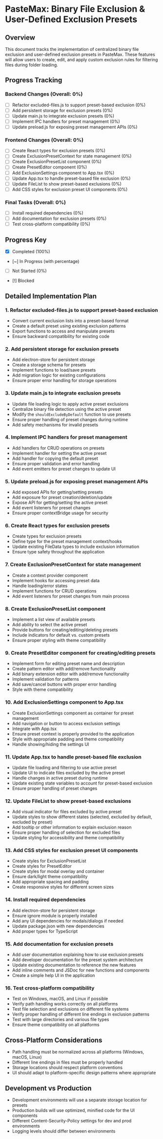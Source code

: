 # PasteMax: Binary File Exclusion & User-Defined Exclusion Presets

## Overview
This document tracks the implementation of centralized binary file exclusion and user-defined exclusion presets in PasteMax. These features will allow users to create, edit, and apply custom exclusion rules for filtering files during folder loading.

## Progress Tracking

### Backend Changes (Overall: 0%)

- [ ] Refactor excluded-files.js to support preset-based exclusion (0%)
- [ ] Add persistent storage for exclusion presets (0%)
- [ ] Update main.js to integrate exclusion presets (0%)
- [ ] Implement IPC handlers for preset management (0%)
- [ ] Update preload.js for exposing preset management APIs (0%)

### Frontend Changes (Overall: 0%)

- [ ] Create React types for exclusion presets (0%)
- [ ] Create ExclusionPresetContext for state management (0%)
- [ ] Create ExclusionPresetList component (0%)
- [ ] Create PresetEditor component (0%)
- [ ] Add ExclusionSettings component to App.tsx (0%)
- [ ] Update App.tsx to handle preset-based file exclusion (0%)
- [ ] Update FileList to show preset-based exclusions (0%)
- [ ] Add CSS styles for exclusion preset UI components (0%)

### Final Tasks (Overall: 0%)

- [ ] Install required dependencies (0%)
- [ ] Add documentation for exclusion presets (0%)
- [ ] Test cross-platform compatibility (0%)

## Progress Key
- [x] Completed (100%)
- [~] In Progress (with percentage)
- [ ] Not Started (0%)
- [!] Blocked

## Detailed Implementation Plan

### 1. Refactor excluded-files.js to support preset-based exclusion
- Convert current exclusion lists into a preset-based format
- Create a default preset using existing exclusion patterns
- Export functions to access and manipulate presets
- Ensure backward compatibility for existing code

### 2. Add persistent storage for exclusion presets
- Add electron-store for persistent storage
- Create a storage schema for presets
- Implement functions to load/save presets
- Add migration logic for existing configurations
- Ensure proper error handling for storage operations

### 3. Update main.js to integrate exclusion presets
- Update file loading logic to apply active preset exclusions
- Centralize binary file detection using the active preset
- Modify the `shouldExcludeByDefault` function to use presets
- Ensure proper handling of preset changes during runtime
- Add safety mechanisms for invalid presets

### 4. Implement IPC handlers for preset management
- Add handlers for CRUD operations on presets
- Implement handler for setting the active preset
- Add handler for copying the default preset
- Ensure proper validation and error handling
- Add event emitters for preset changes to update UI

### 5. Update preload.js for exposing preset management APIs
- Add exposed APIs for getting/setting presets
- Add exposure for preset creation/deletion/update
- Expose API for getting/setting the active preset
- Add event listeners for preset changes
- Ensure proper contextBridge usage for security

### 6. Create React types for exclusion presets
- Create types for exclusion presets
- Define type for the preset management context/hooks
- Update existing FileData types to include exclusion information
- Ensure type safety throughout the application

### 7. Create ExclusionPresetContext for state management
- Create a context provider component
- Implement hooks for accessing preset data
- Handle loading/error states
- Implement functions for CRUD operations
- Add event listeners for preset changes from main process

### 8. Create ExclusionPresetList component
- Implement a list view of available presets
- Add ability to select the active preset
- Provide buttons for creating/editing/deleting presets
- Include indicators for default vs. custom presets
- Ensure proper styling with theme compatibility

### 9. Create PresetEditor component for creating/editing presets
- Implement form for editing preset name and description
- Create pattern editor with add/remove functionality
- Add binary extension editor with add/remove functionality
- Implement validation for patterns
- Add save/cancel buttons with proper error handling
- Style with theme compatibility

### 10. Add ExclusionSettings component to App.tsx
- Create ExclusionSettings component as container for preset management
- Add navigation or button to access exclusion settings
- Integrate with App.tsx
- Ensure preset context is properly provided to the application
- Style with appropriate padding and theme compatibility
- Handle showing/hiding the settings UI

### 11. Update App.tsx to handle preset-based file exclusion
- Update file loading and filtering to use active preset
- Update UI to indicate files excluded by the active preset
- Handle changes in active preset during runtime
- Update existing state variables to account for preset-based exclusion
- Ensure proper handling of preset changes

### 12. Update FileList to show preset-based exclusions
- Add visual indicator for files excluded by active preset
- Update styles to show different states (selected, excluded by default, excluded by preset)
- Add tooltip or other information to explain exclusion reason
- Ensure proper handling of selection for excluded files
- Update styling for accessibility and theme compatibility

### 13. Add CSS styles for exclusion preset UI components
- Create styles for ExclusionPresetList
- Create styles for PresetEditor
- Create styles for modal overlay and container
- Ensure dark/light theme compatibility
- Add appropriate spacing and padding
- Create responsive styles for different screen sizes

### 14. Install required dependencies
- Add electron-store for persistent storage
- Ensure ignore module is properly installed
- Add any UI dependencies for modals/dialogs if needed
- Update package.json with new dependencies
- Add proper types for TypeScript

### 15. Add documentation for exclusion presets
- Add user documentation explaining how to use exclusion presets
- Add developer documentation for the preset system architecture
- Update existing documentation to reference the new features
- Add inline comments and JSDoc for new functions and components
- Create a simple help UI in the application

### 16. Test cross-platform compatibility
- Test on Windows, macOS, and Linux if possible
- Verify path handling works correctly on all platforms
- Test file selection and exclusions on different file systems
- Verify proper handling of different line endings in exclusion patterns
- Test with large directories and various file types
- Ensure theme compatibility on all platforms

## Cross-Platform Considerations
- Path handling must be normalized across all platforms (Windows, macOS, Linux)
- Different line endings in files must be properly handled
- Storage locations should respect platform conventions
- UI should adapt to platform-specific design patterns where appropriate

## Development vs Production
- Development environments will use a separate storage location for presets
- Production builds will use optimized, minified code for the UI components
- Different Content-Security-Policy settings for dev and prod environments
- Logging levels should differ between environments

